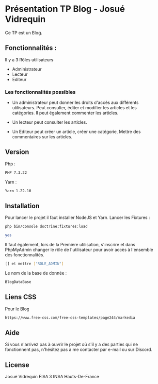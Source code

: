 # Présentation TP Blog - Josué Vidrequin

Ce TP est un Blog. 

## Fonctionnalités : 

Il y a 3 Rôles utilisateurs 

- Administrateur 
- Lecteur 
- Editeur 


### Les fonctionnalités possibles 
- Un administrateur peut donner les droits d'accès aux différents utilisateurs. Peut consulter, éditer et modifier les articles et les catégories. Il peut également commenter les articles. 

- Un lecteur peut consulter les articles. 
- Un Editeur peut créer un article, créer une catégorie, Mettre des commentaires sur les articles. 

## Version


Php : 
```bash
PHP 7.3.22
```

Yarn : 
```bash
Yarn 1.22.10
```




## Installation

Pour lancer le projet il faut installer NodeJS et Yarn. 
Lancer les Fixtures : 
```bash
php bin/console doctrine:fixtures:load
```
```bash
yes 
```
Il faut également, lors de la Première utilisation, s'inscrire et dans PhpMyAdmin changer le rôle de l'utilisateur pour avoir accès à l'ensemble des fonctionnalités.

```bash
[] et mettre ["ROLE_ADMIN"]
```
Le nom de la base de donnée : 
```sql
BlogDataBase
```



## Liens CSS 
Pour le Blog
```bash
https://www.free-css.com/free-css-templates/page244/markedia
```
## Aide
Si vous n'arrivez pas à ouvrir le projet où s'il y a des parties qui ne fonctionnent pas, n'hésitez pas à me contacter par e-mail ou sur Discord. 

## License
Josué Vidrequin FISA 3 INSA Hauts-De-France 
